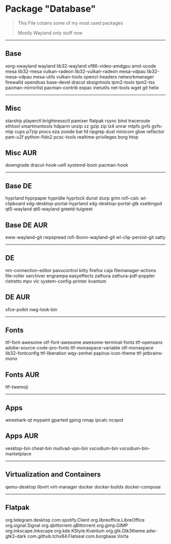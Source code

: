 # Package "Database"

> This File cotains some of my most used packages
>
> Mostly Wayland only stuff now

---

## Base

xorg-xwayland
wayland
lib32-wayland
xf86-video-amdgpu
amd-ucode
mesa
lib32-mesa
vulkan-radeon
lib32-vulkan-radeon
mesa-vdpau
lib32-mesa-vdpau
mesa-utils
vulkan-tools
opencl-headers
networkmanager
firewalld
opendoas
base-devel
dracut
sbsigntools
tpm2-tools
tpm2-tss
pacman-mirrorlist
pacman-contrib
expac
inetutils
net-tools
wget
git
helix

---

## Misc

starship
playerctl
brightnessctl
pamixer
flatpak
rsync
bind
traceroute
ethtool
smartmontools
hdparm
unzip
xz
gzip
zip
lz4
unrar
mtpfs
gvfs
gvfs-mtp
cups
p7zip
procs
eza
zoxide
bat
fd
ripgrep
dust
minicom
glow
reflector
pam-u2f
python-fido2
pcsc-tools
realtime-privileges
borg
htop

## Misc AUR

downgrade
dracut-hook-uefi
systemd-boot-pacman-hook

---

## Base DE

hyprland
hyprpaper
hypridle
hyprlock
dunst
slurp
grim
rofi-calc
wl-clipboard
xdg-desktop-portal-hyprland
xdg-desktop-portal-gtk
xsettingsd
qt5-wayland
qt6-wayland
greetd-tuigreet

## Base DE AUR

eww-wayland-git
rwpspread
rofi-lbonn-wayland-git
wl-clip-persist-git
satty

---

## DE

nm-connection-editor
pavucontrol
kitty
firefox
caja
filemanager-actions
file-roller
xarchiver
engrampa
easyeffects
zathura
zathura-pdf-poppler
ristretto
mpv
vlc
system-config-printer
kvantum

## DE AUR

xfce-polkit
nwg-look-bin

---

## Fonts

ttf-font-awesome
otf-font-awesome
awesome-terminal-fonts
ttf-opensans
adobe-source-code-pro-fonts
ttf-monaspace-variable
otf-monaspace
lib32-fontconfig
ttf-liberation
wqy-zenhei
papirus-icon-theme
ttf-jetbrains-mono

## Fonts AUR

ttf-twemoji

---

## Apps

wireshark-qt
mypaint
gparted
gping
nmap
ipcalc
ncspot

## Apps AUR

vesktop-bin
cheat-bin
mullvad-vpn-bin
vscodium-bin
vscodium-bin-marketplace

---

## Virtualization and Containers

qemu-desktop
libvirt
virt-manager
docker
docker-buildx
docker-compose

---

## Flatpak

org.telegram.desktop
com.spotify.Client
org.libreoffice.LibreOffice
org.signal.Signal
org.qbittorrent.qBittorrent
org.gimp.GIMP
org.inkscape.Inkscape
org.kde.KStyle.Kvantum
org.gtk.Gtk3theme.adw-gtk3-dark
com.github.tchx84.Flatseal
com.borgbase.Vorta
